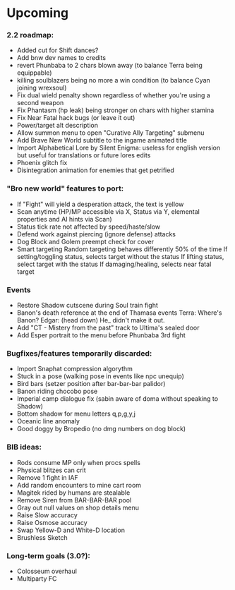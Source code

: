 # Upcoming

### 2.2 roadmap:
- Added cut for Shift dances?
- Add bnw dev names to credits
- revert Phunbaba to 2 chars blown away (to balance Terra being equippable)
- killing soulblazers being no more a win condition (to balance Cyan joining wrexsoul)
- Fix dual wield penalty shown regardless of whether you're using a second weapon
- Fix Phantasm (hp leak) being stronger on chars with higher stamina
- Fix Near Fatal hack bugs (or leave it out)
- Power/target alt description 
- Allow summon menu to open "Curative Ally Targeting" submenu
- Add Brave New World subtitle to the ingame animated title
- Import Alphabetical Lore by Silent Enigma: useless for english version but useful for translations or future lores edits
- Phoenix glitch fix
- Disintegration animation for enemies that get petrified

### "Bro new world" features to port:
- If "Fight" will yield a desperation attack, the text is yellow 
- Scan anytime (HP/MP accessible via X, Status via Y, elemental properties and AI hints via Scan)
- Status tick rate not affected by speed/haste/slow
- Defend work against piercing (ignore defense) attacks
- Dog Block and Golem preempt check for cover
- Smart targeting
	Random targeting behaves differently 50% of the time
	If setting/toggling status, selects target without the status
	If lifting status, select target with the status
	If damaging/healing, selects near fatal target

### Events
- Restore Shadow cutscene during Soul train fight
- Banon's death reference at the end of Thamasa events 
	Terra: Where's Banon?
	Edgar: (head down) He_<D> didn't make it out.
- Add "CT - Mistery from the past" track to Ultima's sealed door
- Add Esper portrait to the menu before Phunbaba 3rd fight

### Bugfixes/features temporarily discarded:
- Import Snaphat compression algorythm
- Stuck in a pose (walking pose in events like npc unequip)
- Bird bars (setzer position after bar-bar-bar palidor)
- Banon riding chocobo pose 
- Imperial camp dialogue fix (sabin aware of doma without speaking to Shadow)
- Bottom shadow for menu letters q,p,g,y,j
- Oceanic line anomaly
- Good doggy by Bropedio (no dmg numbers on dog block)

### BIB ideas:
- Rods consume MP only when procs spells
- Physical blitzes can crit
- Remove 1 fight in IAF
- Add random encounters to mine cart room
- Magitek rided by humans are stealable
- Remove Siren from BAR-BAR-BAR pool
- Gray out null values on shop details menu
- Raise Slow accuracy
- Raise Osmose accuracy
- Swap Yellow-D and White-D location
- Brushless Sketch

### Long-term goals (3.0?):
- Colosseum overhaul
- Multiparty FC
